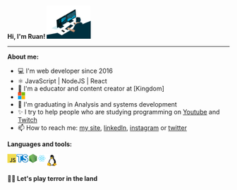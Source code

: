 **Hi, I'm Ruan! 
<img src="./images/programming.gif" width="100">**

* * *

**About me:**
- 💻 I'm web developer since 2016
- ⚛️ JavaScript | NodeJS | React
- 🚀 I'm a educator and content creator at [Kingdom]
- <img  height="16" src="./images/microsoft.png">
- 📝 I'm graduating in Analysis and systems development
- ✨ I try to help people who are studying programming on [Youtube](https://www.youtube.com/channel/UCkyIMmkmlBOzAwqDSdK83gw) and [Twitch](https://www.twitch.tv/ruanlandrade)
- 📫 How to reach me: [my site](https://ruanlandrade.com.br), [linkedIn](https://www.linkedin.com/in/ruanlandrade/), [instagram](https://www.instagram.com/ruanlandrade/) or [twitter](https://twitter.com/RuanAndrade3)



**Languages and tools:**

<img align="left" height="20" src="./images/javascript.png">
<img align="left" height="20" src="./images/typescript.png">
<img align="left" height="20" src="./images/nodejs.png">
<img align="left" height="20" src="./images/react.png">
<img height="30" src="./images/linux.png">



**💌🔥 Let's play terror in the land**
  